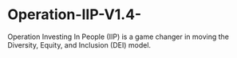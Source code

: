 # Operation-IIP-V1.4-
Operation Investing In People (IIP) is a game changer in moving the Diversity, Equity, and Inclusion (DEI) model. 
